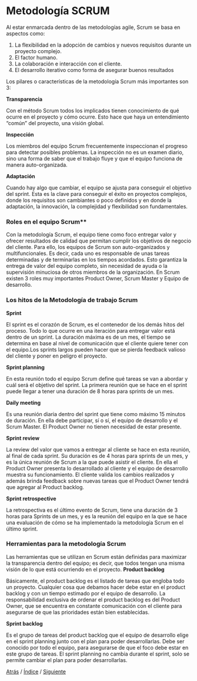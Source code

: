 # Metodología SCRUM 

Al estar enmarcada dentro de las metodologías agile, Scrum se basa en aspectos como: 
1. La flexibilidad en la adopción de cambios y nuevos requisitos durante un proyecto complejo.
2. El factor humano.
3. La colaboración e interacción con el cliente.
4. El desarrollo iterativo como forma de asegurar buenos resultados

Los pilares o características de la metodología Scrum más importantes son 3:

**Transparencia**

Con el método Scrum todos los implicados tienen conocimiento de qué ocurre en el 
proyecto y cómo ocurre. Esto hace que haya un entendimiento “común” del proyecto, una visión global.

**Inspección**

Los miembros del equipo Scrum frecuentemente inspeccionan el progreso para 
detectar posibles problemas. La inspección no es un examen diario, sino una forma de 
saber que el trabajo fluye y que el equipo funciona de manera auto-organizada.

**Adaptación**

Cuando hay algo que cambiar, el equipo se ajusta para conseguir el objetivo del sprint. 
Esta es la clave para conseguir el éxito en proyectos complejos, donde los requisitos 
son cambiantes o poco definidos y en donde la adaptación, la innovación, la complejidad y flexibilidad son fundamentales.

### Roles en el equipo Scrum**
Con la metodología Scrum, el equipo tiene como foco entregar valor y ofrecer 
resultados de calidad que permitan cumplir los objetivos de negocio del cliente.
Para ello, los equipos de Scrum son auto-organizados y multifuncionales. Es decir, 
cada uno es responsable de unas tareas determinadas y de terminarlas en los tiempos 
acordados. Esto garantiza la entrega de valor del equipo completo, sin necesidad de 
ayuda o la supervisión minuciosa de otros miembros de la organización. En Scrum 
existen 3 roles muy importantes  Product Owner, Scrum Master y Equipo de desarrollo.

### Los hitos de la Metodología de trabajo Scrum
**Sprint**

El sprint es el corazón de Scrum, es el contenedor de los demás hitos del proceso. 
Todo lo que ocurre en una iteración para entregar valor está dentro de un sprint. La 
duración máxima es de un mes, el tiempo se determina en base al nivel de comunicación que el cliente quiere 
tener con el equipo.Los sprints largos pueden hacer que se pierda feedback valioso del cliente y poner en peligro 
el proyecto.

**Sprint planning**

En esta reunión todo el equipo Scrum define qué tareas se van a abordar y cuál será el 
objetivo del sprint. La primera reunión que se hace en el sprint puede llegar a tener 
una duración de 8 horas para sprints de un mes.

**Daily meeting**

Es una reunión diaria dentro del sprint que tiene como máximo 15 minutos de duración. 
En ella debe participar, sí o sí, el equipo de desarrollo y el Scrum Master. El Product Owner no tienen necesidad de estar presente.

**Sprint review**

La review del valor que vamos a entregar al cliente se hace en esta reunión, al final de cada sprint. 
Su duración es de 4 horas para sprints de un mes, y es la única reunión de Scrum a la que puede asistir el cliente.
En ella el Product Owner presenta lo desarrollado al cliente y el equipo de desarrollo muestra su funcionamiento.
El cliente valida los cambios realizados y además brinda feedback sobre nuevas tareas que el Product Owner 
tendrá que agregar al Product backlog.

**Sprint retrospective**

La retrospectiva es el último evento de Scrum, tiene una duración de 3 horas para Sprints de un mes, 
y es la reunión del equipo en la que se hace una evaluación de cómo se ha implementado la metodología Scrum en el último sprint.

### Herramientas para la metodología Scrum

Las herramientas que se utilizan en Scrum están definidas para maximizar la
transparencia dentro del equipo; es decir, que todos tengan una misma visión de lo que está ocurriendo en el proyecto.
**Product backlog**

Básicamente, el product backlog es el listado de tareas que engloba todo un proyecto. 
Cualquier cosa que debamos hacer debe estar en el product backlog y con un tiempo 
estimado por el equipo de desarrollo. La responsabilidad exclusiva de ordenar el 
product backlog es del Product Owner, que se encuentra en constante comunicación 
con el cliente para asegurarse de que las prioridades están bien establecidas.

**Sprint backlog**

Es el grupo de tareas del product backlog que el equipo de desarrollo elige en el sprint
planning junto con el plan para poder desarrollarlas. Debe ser conocido por todo el 
equipo, para asegurarse de que el foco debe estar en este grupo de tareas.
El sprint planning no cambia durante el sprint, solo se permite cambiar el plan para poder desarrollarlas.

[Atrás](https://github.com/Ibis-C/Metodos-de-organizaci-n/blob/Ibis-Carrilllo-Araujo/Calendario.md#calendario-de-actividades)
/ [Índice](https://github.com/Ibis-C/Metodos-de-organizaci-n/tree/main#%C3%ADndice "íNDICE") /
[Siguiente](https://github.com/Ibis-C/Metodos-de-organizaci-n/blob/Daniela-Lujan/Roles.md#roles-de-equipo)

